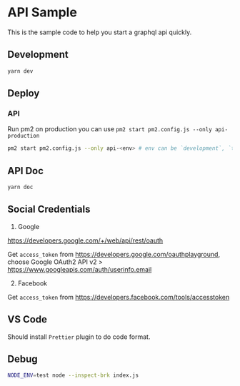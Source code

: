 # API Sample

This is the sample code to help you start a graphql api quickly.

## Development

```sh
yarn dev
```

## Deploy

### API

Run pm2 on production you can use `pm2 start pm2.config.js --only api-production`

```sh
pm2 start pm2.config.js --only api-<env> # env can be `development`, `test`, `staging`, `production`
```

## API Doc

```sh
yarn doc
```

## Social Credentials

1. Google

https://developers.google.com/+/web/api/rest/oauth

Get `access_token` from https://developers.google.com/oauthplayground, choose Google OAuth2 API v2 > https://www.googleapis.com/auth/userinfo.email

2. Facebook

Get `access_token` from https://developers.facebook.com/tools/accesstoken

## VS Code

Should install `Prettier` plugin to do code format.

## Debug

```sh
NODE_ENV=test node --inspect-brk index.js
```
